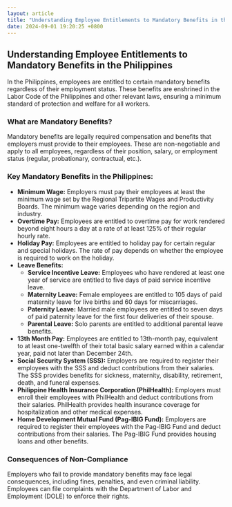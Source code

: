 ```yaml
---
layout: article
title: "Understanding Employee Entitlements to Mandatory Benefits in the Philippines"
date: 2024-09-01 19:20:25 +0800
---
```


<h2>Understanding Employee Entitlements to Mandatory Benefits in the Philippines</h2>
<p>In the Philippines, employees are entitled to certain mandatory benefits regardless of their employment status. These benefits are enshrined in the Labor Code of the Philippines and other relevant laws, ensuring a minimum standard of protection and welfare for all workers.</p>
<h3>What are Mandatory Benefits?</h3>
<p>Mandatory benefits are legally required compensation and benefits that employers must provide to their employees. These are non-negotiable and apply to all employees, regardless of their position, salary, or employment status (regular, probationary, contractual, etc.).</p>
<h3>Key Mandatory Benefits in the Philippines:</h3>
<ul>
  <li><strong>Minimum Wage:</strong> Employers must pay their employees at least the minimum wage set by the Regional Tripartite Wages and Productivity Boards. The minimum wage varies depending on the region and industry.</li>
  <li><strong>Overtime Pay:</strong> Employees are entitled to overtime pay for work rendered beyond eight hours a day at a rate of at least 125% of their regular hourly rate.</li>
  <li><strong>Holiday Pay:</strong> Employees are entitled to holiday pay for certain regular and special holidays. The rate of pay depends on whether the employee is required to work on the holiday.</li>
  <li><strong>Leave Benefits:</strong>
    <ul>
      <li><strong>Service Incentive Leave:</strong> Employees who have rendered at least one year of service are entitled to five days of paid service incentive leave.</li>
      <li><strong>Maternity Leave:</strong> Female employees are entitled to 105 days of paid maternity leave for live births and 60 days for miscarriages.</li>
      <li><strong>Paternity Leave:</strong> Married male employees are entitled to seven days of paid paternity leave for the first four deliveries of their spouse.</li>
      <li><strong>Parental Leave:</strong> Solo parents are entitled to additional parental leave benefits.</li>
    </ul>
  </li>
  <li><strong>13th Month Pay:</strong> Employees are entitled to 13th-month pay, equivalent to at least one-twelfth of their total basic salary earned within a calendar year, paid not later than December 24th.</li>
  <li><strong>Social Security System (SSS):</strong> Employers are required to register their employees with the SSS and deduct contributions from their salaries. The SSS provides benefits for sickness, maternity, disability, retirement, death, and funeral expenses.</li>
  <li><strong>Philippine Health Insurance Corporation (PhilHealth):</strong> Employers must enroll their employees with PhilHealth and deduct contributions from their salaries. PhilHealth provides health insurance coverage for hospitalization and other medical expenses.</li>
  <li><strong>Home Development Mutual Fund (Pag-IBIG Fund):</strong> Employers are required to register their employees with the Pag-IBIG Fund and deduct contributions from their salaries. The Pag-IBIG Fund provides housing loans and other benefits.</li>
</ul>
<h3>Consequences of Non-Compliance</h3>
<p>Employers who fail to provide mandatory benefits may face legal consequences, including fines, penalties, and even criminal liability. Employees can file complaints with the Department of Labor and Employment (DOLE) to enforce their rights.</p>